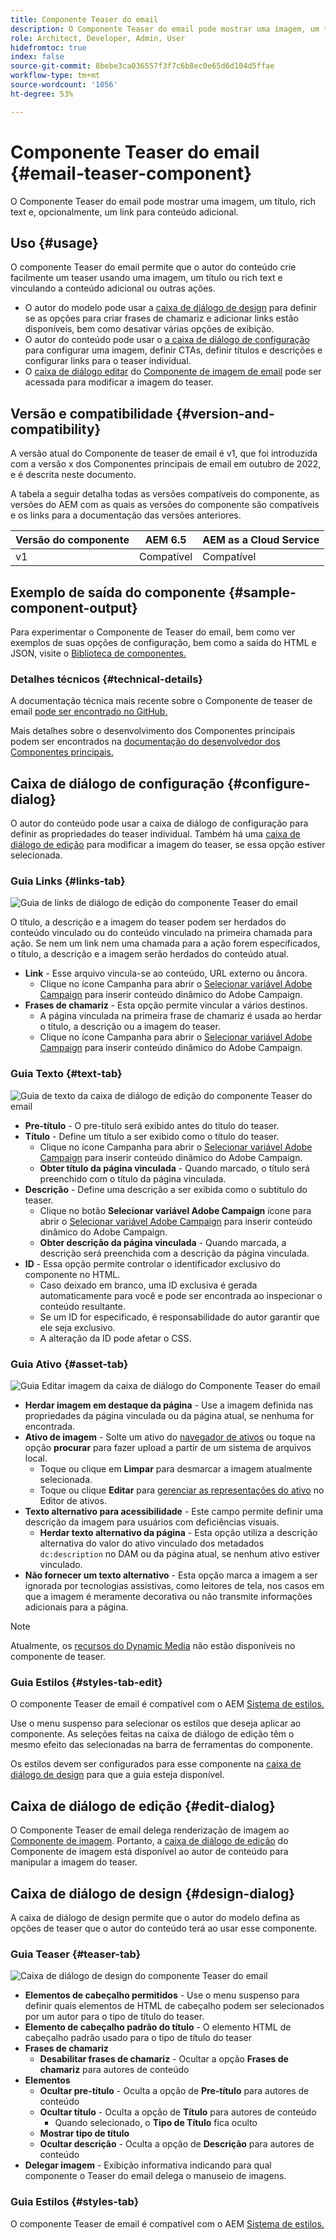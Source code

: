 ```yaml
---
title: Componente Teaser do email
description: O Componente Teaser do email pode mostrar uma imagem, um título, rich text e, opcionalmente, um link para conteúdo adicional.
role: Architect, Developer, Admin, User
hidefromtoc: true
index: false
source-git-commit: 8bebe3ca036557f3f7c6b8ec0e65d6d104d5ffae
workflow-type: tm+mt
source-wordcount: '1056'
ht-degree: 53%

---
```



# Componente Teaser do email {#email-teaser-component}

O Componente Teaser do email pode mostrar uma imagem, um título, rich text e, opcionalmente, um link para conteúdo adicional.

## Uso {#usage}

O componente Teaser do email permite que o autor do conteúdo crie facilmente um teaser usando uma imagem, um título ou rich text e vinculando a conteúdo adicional ou outras ações.

* O autor do modelo pode usar a [caixa de diálogo de design](#design-dialog) para definir se as opções para criar frases de chamariz e adicionar links estão disponíveis, bem como desativar várias opções de exibição.
* O autor do conteúdo pode usar o [a caixa de diálogo de configuração](#configure-dialog) para configurar uma imagem, definir CTAs, definir títulos e descrições e configurar links para o teaser individual.
* O [caixa de diálogo editar](image.md#edit-dialog) do [Componente de imagem de email](image.md) pode ser acessada para modificar a imagem do teaser.

## Versão e compatibilidade {#version-and-compatibility}

A versão atual do Componente de teaser de email é v1, que foi introduzida com a versão x dos Componentes principais de email em outubro de 2022, e é descrita neste documento.

A tabela a seguir detalha todas as versões compatíveis do componente, as versões do AEM com as quais as versões do componente são compatíveis e os links para a documentação das versões anteriores.

| Versão do componente | AEM 6.5 | AEM as a Cloud Service |
|---|---|---|
| v1 | Compatível | Compatível |

## Exemplo de saída do componente {#sample-component-output}

Para experimentar o Componente de Teaser do email, bem como ver exemplos de suas opções de configuração, bem como a saída do HTML e JSON, visite o [Biblioteca de componentes.](https://adobe.com/go/aem_cmp_library_email_teaser)

### Detalhes técnicos {#technical-details}

A documentação técnica mais recente sobre o Componente de teaser de email [pode ser encontrado no GitHub.](https://adobe.com/go/aem_cmp_tech_email_teaser_v1)

Mais detalhes sobre o desenvolvimento dos Componentes principais podem ser encontrados na [documentação do desenvolvedor dos Componentes principais.](/help/developing/overview.md)

## Caixa de diálogo de configuração {#configure-dialog}

O autor do conteúdo pode usar a caixa de diálogo de configuração para definir as propriedades do teaser individual. Também há uma [caixa de diálogo de edição](#edit-dialog) para modificar a imagem do teaser, se essa opção estiver selecionada.

### Guia Links {#links-tab}

![Guia de links de diálogo de edição do componente Teaser do email](/help/email/assets/email-teaser-edit-links.png)

O título, a descrição e a imagem do teaser podem ser herdados do conteúdo vinculado ou do conteúdo vinculado na primeira chamada para ação. Se nem um link nem uma chamada para a ação forem especificados, o título, a descrição e a imagem serão herdados do conteúdo atual.

* **Link** - Esse arquivo vincula-se ao conteúdo, URL externo ou âncora.
   * Clique no ícone Campanha para abrir o [Selecionar variável Adobe Campaign](/help/email/campaign-variables.md) para inserir conteúdo dinâmico do Adobe Campaign.
* **Frases de chamariz** - Esta opção permite vincular a vários destinos.
   * A página vinculada na primeira frase de chamariz é usada ao herdar o título, a descrição ou a imagem do teaser.
   * Clique no ícone Campanha para abrir o [Selecionar variável Adobe Campaign](/help/email/campaign-variables.md) para inserir conteúdo dinâmico do Adobe Campaign.

### Guia Texto {#text-tab}

![Guia de texto da caixa de diálogo de edição do componente Teaser do email](/help/email/assets/email-teaser-edit-text.png)

* **Pre-título** - O pre-título será exibido antes do título do teaser.
* **Título** - Define um título a ser exibido como o título do teaser.
   * Clique no ícone Campanha para abrir o [Selecionar variável Adobe Campaign](/help/email/campaign-variables.md) para inserir conteúdo dinâmico do Adobe Campaign.
   * **Obter título da página vinculada** - Quando marcado, o título será preenchido com o título da página vinculada.
* **Descrição** - Define uma descrição a ser exibida como o subtítulo do teaser.
   * Clique no botão **Selecionar variável Adobe Campaign** ícone para abrir o [Selecionar variável Adobe Campaign](/help/email/campaign-variables.md) para inserir conteúdo dinâmico do Adobe Campaign.
   * **Obter descrição da página vinculada** - Quando marcada, a descrição será preenchida com a descrição da página vinculada.
* **ID** - Essa opção permite controlar o identificador exclusivo do componente no HTML.
   * Caso deixado em branco, uma ID exclusiva é gerada automaticamente para você e pode ser encontrada ao inspecionar o conteúdo resultante.
   * Se um ID for especificado, é responsabilidade do autor garantir que ele seja exclusivo.
   * A alteração da ID pode afetar o CSS.

### Guia Ativo {#asset-tab}

![Guia Editar imagem da caixa de diálogo do Componente Teaser do email](/help/email/assets/email-teaser-edit-image.png)

* **Herdar imagem em destaque da página** - Use a imagem definida nas propriedades da página vinculada ou da página atual, se nenhuma for encontrada.
* **Ativo de imagem** - Solte um ativo do [navegador de ativos](https://experienceleague.adobe.com/docs/experience-manager-cloud-service/sites/authoring/fundamentals/environment-tools.html?lang=pt-BR) ou toque na opção **procurar** para fazer upload a partir de um sistema de arquivos local.
   * Toque ou clique em **Limpar** para desmarcar a imagem atualmente selecionada.
   * Toque ou clique **Editar** para [gerenciar as representações do ativo](https://experienceleague.adobe.com/docs/experience-manager-cloud-service/assets/manage/manage-digital-assets.html?lang=pt-BR) no Editor de ativos.
* **Texto alternativo para acessibilidade** - Este campo permite definir uma descrição da imagem para usuários com deficiências visuais.
   * **Herdar texto alternativo da página** - Esta opção utiliza a descrição alternativa do valor do ativo vinculado dos metadados `dc:description` no DAM ou da página atual, se nenhum ativo estiver vinculado.
* **Não fornecer um texto alternativo** - Esta opção marca a imagem a ser ignorada por tecnologias assistivas, como leitores de tela, nos casos em que a imagem é meramente decorativa ou não transmite informações adicionais para a página.

>[!NOTE]
>
>Atualmente, os [recursos do Dynamic Media](image.md#dynamic-media) não estão disponíveis no componente de teaser.

### Guia Estilos {#styles-tab-edit}

O componente Teaser de email é compatível com o AEM [Sistema de estilos.](/help/get-started/authoring.md#component-styling)

Use o menu suspenso para selecionar os estilos que deseja aplicar ao componente. As seleções feitas na caixa de diálogo de edição têm o mesmo efeito das selecionadas na barra de ferramentas do componente.

Os estilos devem ser configurados para esse componente na [caixa de diálogo de design](#design-dialog) para que a guia esteja disponível.

## Caixa de diálogo de edição {#edit-dialog}

O Componente Teaser de email delega renderização de imagem ao [Componente de imagem](image.md). Portanto, a [caixa de diálogo de edição](image.md#edit-dialog) do Componente de imagem está disponível ao autor de conteúdo para manipular a imagem do teaser.

## Caixa de diálogo de design {#design-dialog}

A caixa de diálogo de design permite que o autor do modelo defina as opções de teaser que o autor do conteúdo terá ao usar esse componente.

### Guia Teaser {#teaser-tab}

![Caixa de diálogo de design do componente Teaser do email](/help/email/assets/email-teaser-design.png)

* **Elementos de cabeçalho permitidos** - Use o menu suspenso para definir quais elementos de HTML de cabeçalho podem ser selecionados por um autor para o tipo de título do teaser.
* **Elemento de cabeçalho padrão do título** - O elemento HTML de cabeçalho padrão usado para o tipo de título do teaser
* **Frases de chamariz**
   * **Desabilitar frases de chamariz** - Ocultar a opção **Frases de chamariz** para autores de conteúdo
* **Elementos**
   * **Ocultar pre-título** - Oculta a opção de **Pre-título** para autores de conteúdo
   * **Ocultar título** - Oculta a opção de **Título** para autores de conteúdo
      * Quando selecionado, o **Tipo de Título** fica oculto
   * **Mostrar tipo de título**
   * **Ocultar descrição** - Oculta a opção de **Descrição** para autores de conteúdo
* **Delegar imagem** - Exibição informativa indicando para qual componente o Teaser do email delega o manuseio de imagens.

### Guia Estilos {#styles-tab}

O componente Teaser de email é compatível com o AEM [Sistema de estilos.](/help/get-started/authoring.md#component-styling)
